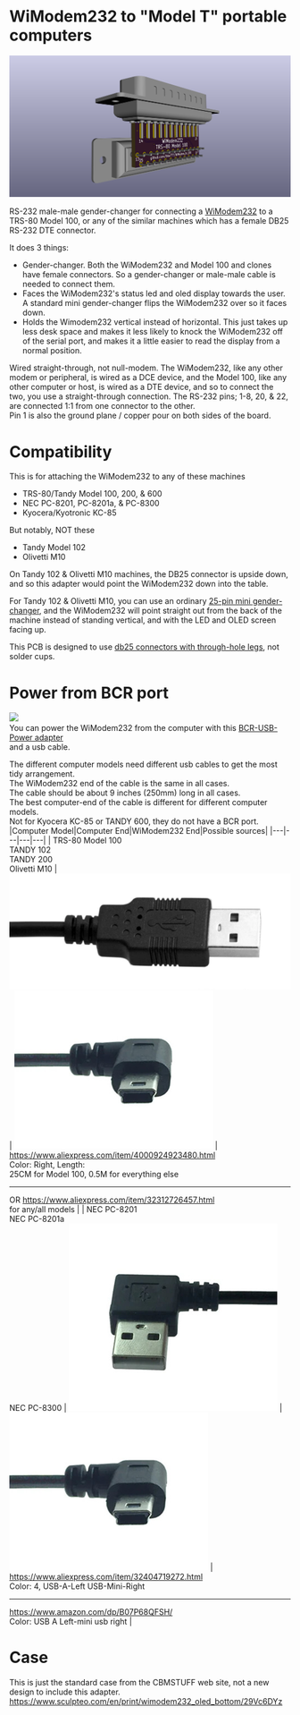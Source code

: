 # WiModem232 to "Model T" portable computers

![](WiModem_to_100.png)

RS-232 male-male gender-changer for connecting a [WiModem232](https://www.cbmstuff.com/proddetail.php?prod=WiModem232OLED) to a TRS-80 Model 100, or any of the similar machines which has a female DB25 RS-232 DTE connector.

It does 3 things:
- Gender-changer. Both the WiModem232 and Model 100 and clones have female connectors. So a gender-changer or male-male cable is needed to connect them.
- Faces the WiModem232's status led and oled display towards the user. A standard mini gender-changer flips the WiModem232 over so it faces down.
- Holds the Wimodem232 vertical instead of horizontal. This just takes up less desk space and makes it less likely to knock the WiModem232 off of the serial port, and makes it a little easier to read the display from a normal position.

Wired straight-through, not null-modem. The WiModem232, like any other modem or peripheral, is wired as a DCE device, and the Model 100, like any other computer or host, is wired as a DTE device, and so to connect the two, you use a straight-through connection. The RS-232 pins; 1-8, 20, & 22, are connected 1:1 from one connector to the other.  
Pin 1 is also the ground plane / copper pour on both sides of the board.

# Compatibility  
This is for attaching the WiModem232 to any of these machines  
- TRS-80/Tandy Model 100, 200, & 600  
- NEC PC-8201, PC-8201a, & PC-8300  
- Kyocera/Kyotronic KC-85

But notably, NOT these  
- Tandy Model 102  
- Olivetti M10

On Tandy 102 & Olivetti M10 machines, the DB25 connector is upside down, and so this adapter would point the WiModem232 down into the table.

For Tandy 102 & Olivetti M10, you can use an ordinary [25-pin mini gender-changer](https://duckduckgo.com/?q=db25+mini+gender+changer+male), and the WiModem232 will point straight out from the back of the machine instead of standing vertical, and with the LED and OLED screen facing up.

This PCB is designed to use [db25 connectors with through-hole legs](https://www.digikey.com/short/z9nm2v), not solder cups.  

# Power from BCR port  
![](https://github.com/bkw777/BCR_USB_PWR/blob/master/BCR_USB_PWR.png)  
You can power the WiModem232 from the computer with this [BCR-USB-Power adapter](https://github.com/bkw777/BCR_USB_PWR)  
 and a usb cable.  

The different computer models need different usb cables to get the most tidy arrangement.  
The WiModem232 end of the cable is the same in all cases.  
The cable should be about 9 inches (250mm) long in all cases.  
The best computer-end of the cable is different for different computer models.  
Not for Kyocera KC-85 or TANDY 600, they do not have a BCR port.
|Computer Model|Computer End|WiModem232 End|Possible sources|
|---|---|---|---|
| TRS-80 Model 100<br>TANDY 102<br>TANDY 200<br>Olivetti M10 | ![](USB_A_100_200.png) | ![](USB_Mini_ALL.png) | <https://www.aliexpress.com/item/4000924923480.html><br>Color: Right,  Length:<br> 25CM for Model 100, 0.5M for everything else<hr>OR <https://www.aliexpress.com/item/32312726457.html><br>for any/all models |
| NEC PC-8201<br>NEC PC-8201a<br>NEC PC-8300 | ![](USB_A_NEC.png) | ![](USB_Mini_ALL.png) | <https://www.aliexpress.com/item/32404719272.html><br>Color: 4,  USB-A-Left USB-Mini-Right<hr><https://www.amazon.com/dp/B07P68QFSH/><br>Color: USB A Left-mini usb right |  

# Case
This is just the standard case from the CBMSTUFF web site, not a new design to include this adapter.  
<https://www.sculpteo.com/en/print/wimodem232_oled_bottom/29Vc6DYz>
